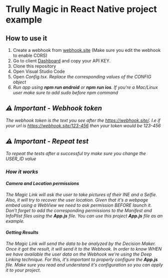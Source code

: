 # Trully Magic in React Native project example

## How to use it

1. Create a webhook from [webhook.site](https://webhook.site) (Make sure you
   edit the webhook to enable CORS)
2. Go to client [Dashboard](https://sandboxapp.trully.ai) and copy your API KEY.
3. Clone this repository
4. Open Visual Studio Code
5. Open <i>Config.tsx<i>. Replace the corresponding values of the CONFIG object
6. Run app using <b>npm run android</b> or <b>npm run ios</b>. If you're a
   Mac/Linux user make sure to add sudo before npm command

## ⚠️ Important - Webhook token

The webhook token is the text you see after the <i>https://webhook.site/</i>.
I.e if your url is <i>https://webhook.site/123-456</i> then your token would be
<i>123-456</i>

## ⚠️ Important - Repeat test

To repeat the tests after a successful try make sure you change the USER_ID
value

### How it works

#### Camera and Location permissions

The Magic Link will ask the user to take pictures of their INE and a Selfie.
Also, it will try to recover the user location. Given that it's a webpage embed
using a WebView we need to ask permission BEFORE launch it. Don't forget to add
the corresponding permissions to the Manifest and InfoPlist files using the
<b>App.js</b> file. You can use this project <b>App.js</b> file as an example.

#### Getting Results

The Magic Link will send the data to be analyzed by the Decision Maker. Once it
got the result, it will send it to the Webhook. In order to know WHEN we have
available the user data on the Webhook we're using the Deep Linking technique.
For this, it's important to properly configure the <b>App.js</b> file. Make sure
you read and understand it's configuration so you can apply it to your project.
